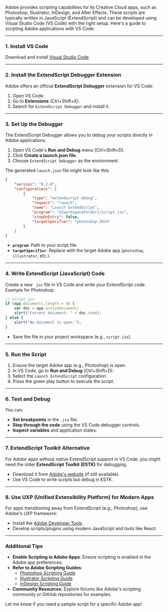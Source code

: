 Adobe provides scripting capabilities for its Creative Cloud apps, such as Photoshop, Illustrator, InDesign, and After Effects. These scripts are typically written in JavaScript (ExtendScript) and can be developed using Visual Studio Code (VS Code) with the right setup. Here's a guide to scripting Adobe applications with VS Code:

---

### 1. **Install VS Code**
Download and install [Visual Studio Code](https://code.visualstudio.com/).

---

### 2. **Install the ExtendScript Debugger Extension**
Adobe offers an official **ExtendScript Debugger** extension for VS Code:
1. Open VS Code.
2. Go to **Extensions** (Ctrl+Shift+X).
3. Search for `ExtendScript Debugger` and install it.

---

### 3. **Set Up the Debugger**
The ExtendScript Debugger allows you to debug your scripts directly in Adobe applications.

1. Open VS Code's **Run and Debug** menu (Ctrl+Shift+D).
2. Click **Create a launch.json file**.
3. Choose `ExtendScript Debugger` as the environment.

The generated `launch.json` file might look like this:

```json
{
    "version": "0.2.0",
    "configurations": [
        {
            "type": "extendscript-debug",
            "request": "launch",
            "name": "Launch ExtendScript",
            "program": "${workspaceFolder}/script.jsx",
            "stopOnEntry": false,
            "targetSpecifier": "photoshop-2024"
        }
    ]
}
```

- **`program`**: Path to your script file.
- **`targetSpecifier`**: Replace with the target Adobe app (`photoshop`, `illustrator`, etc.).

---

### 4. **Write ExtendScript (JavaScript) Code**
Create a new `.jsx` file in VS Code and write your ExtendScript code. Example for Photoshop:

```javascript
// script.jsx
if (app.documents.length > 0) {
    var doc = app.activeDocument;
    alert("Current document: " + doc.name);
} else {
    alert("No document is open.");
}
```

- Save the file in your project workspace (e.g., `script.jsx`).

---

### 5. **Run the Script**
1. Ensure the target Adobe app (e.g., Photoshop) is open.
2. In VS Code, go to **Run and Debug** (Ctrl+Shift+D).
3. Select the `Launch ExtendScript` configuration.
4. Press the green play button to execute the script.

---

### 6. **Test and Debug**
You can:
- **Set breakpoints** in the `.jsx` file.
- **Step through the code** using the VS Code debugger controls.
- **Inspect variables** and application states.

---

### 7. **ExtendScript Toolkit Alternative**
For Adobe apps without native ExtendScript support in VS Code, you might need the older **ExtendScript Toolkit (ESTK)** for debugging.

- Download it from [Adobe's website](https://helpx.adobe.com/download-install/kb/creative-cloud-apps-download.html) (if still available).
- Use VS Code to write scripts but debug in ESTK.

---

### 8. **Use UXP (Unified Extensibility Platform) for Modern Apps**
For apps transitioning away from ExtendScript (e.g., Photoshop), use Adobe's UXP framework:

- Install the [Adobe Developer Tools](https://www.adobe.io/creative-cloud/uxp/guides/).
- Develop scripts/plugins using modern JavaScript and tools like React.

---

### Additional Tips
- **Enable Scripting in Adobe Apps**: Ensure scripting is enabled in the Adobe app preferences.
- **Refer to Adobe Scripting Guides**:
  - [Photoshop Scripting Guide](https://www.adobe.com/devnet/photoshop/scripting.html)
  - [Illustrator Scripting Guide](https://www.adobe.com/devnet/illustrator/scripting.html)
  - [InDesign Scripting Guide](https://www.adobe.com/devnet/indesign/documentation.html)
- **Community Resources**: Explore forums like Adobe's scripting community or GitHub repositories for examples.

Let me know if you need a sample script for a specific Adobe app!